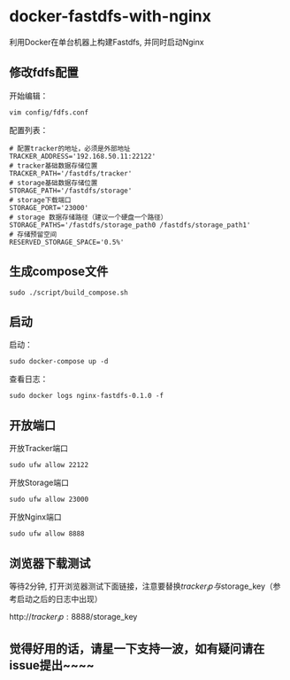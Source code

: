# docker-fastdfs-with-nginx
利用Docker在单台机器上构建Fastdfs, 并同时启动Nginx

## 修改fdfs配置

开始编辑：
```shell
vim config/fdfs.conf
```

配置列表：
```shell
# 配置tracker的地址，必须是外部地址
TRACKER_ADDRESS='192.168.50.11:22122'
# tracker基础数据存储位置
TRACKER_PATH='/fastdfs/tracker'
# storage基础数据存储位置
STORAGE_PATH='/fastdfs/storage'
# storage下载端口
STORAGE_PORT='23000'
# storage 数据存储路径（建议一个硬盘一个路径）
STORAGE_PATHS='/fastdfs/storage_path0 /fastdfs/storage_path1'
# 存储预留空间
RESERVED_STORAGE_SPACE='0.5%'
```

## 生成compose文件
```shell
sudo ./script/build_compose.sh
```

## 启动
启动：
```shell
sudo docker-compose up -d
```

查看日志：
```shell
sudo docker logs nginx-fastdfs-0.1.0 -f
```

## 开放端口

开放Tracker端口
```shell
sudo ufw allow 22122
```

开放Storage端口
```shell
sudo ufw allow 23000
```

开放Nginx端口
```shell
sudo ufw allow 8888
```

## 浏览器下载测试
等待2分钟, 打开浏览器测试下面链接，注意要替换$tracker_ip与$storage_key（参考启动之后的日志中出现）

http://$tracker_ip:8888/$storage_key

## 觉得好用的话，请星一下支持一波，如有疑问请在issue提出~~~~
